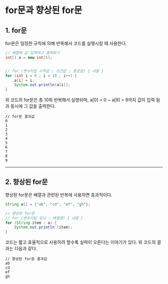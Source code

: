# for문과  향상된 for문
## 1. for문
for문은 일정한 규칙에 의해 반복해서 코드를 실행시킬 때 사용한다.
```java
// 배열에 값 입력하고 출력하기
int[] a = new int[5];


// for (변수타입 시작값 ; 조건값 ; 증감값) { 내용 }
for (int i = 0 ; i < 10 ; i++) {
	a[i] = i;
	System.out.println(a[i]);	
}
```
위 코드의 for문은 총 10회 반복해서 실행되며, a[0] = 0 ~ a[9] = 9까지 값이 입력 됨과 동시에 그 값을 출력한다.

```
// for문 결과값
0
1
2
3
4
5
6
7
8
9
```

* * *
## 2. 향상된 for문
향상된 for문은 배열과 관련된 반복에 사용하면 효과적이다.
```java
String a[] = {"ab", "cd", "ef", "gh"};

// 향상된 for문
// for (변수타입 유닛 : 배열명) { 내용 }
for (String item : a) {
	System.out.println (item);
}
```
코드는 짧고 효율적으로 사용하려 할수록 실력이 오른다는 이야기가 있다. 위 코드의 결과는 다음과 같다.
```
// 향상된 for문 결과값
ab
cd
ef
gh
```
